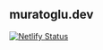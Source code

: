 ## muratoglu.dev

[![Netlify Status](https://api.netlify.com/api/v1/badges/d3064d4e-8367-4429-b138-8162d3129f7d/deploy-status)](https://app.netlify.com/sites/muratogludev/deploys)